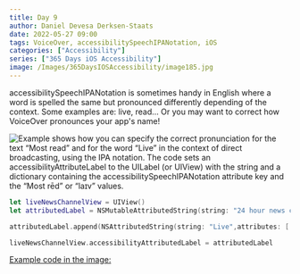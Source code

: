 ```yaml
---
title: Day 9
author: Daniel Devesa Derksen-Staats
date: 2022-05-27 09:00
tags: VoiceOver, accessibilitySpeechIPANotation, iOS
categories: ["Accessibility"]
series: ["365 Days iOS Accessibility"]
image: /Images/365DaysIOSAccessibility/image185.jpg
---
```


accessibilitySpeechIPANotation is sometimes handy in English where a word is spelled the same but pronounced differently depending of the context. Some examples are: live, read... Or you may want to correct how VoiceOver pronounces your app's name!  

![Example shows how you can specify the correct pronunciation for the text “Most read” and for the word “Live” in the context of direct broadcasting, using the IPA notation. The code sets an accessibilityAttributeLabel to the UILabel (or UIView) with the string and a dictionary containing the accessibilitySpeechIPANotation attribute key and the “Most rēd” or “laɪv” values.](/Images/365DaysIOSAccessibility/image185.jpg)

```swift
let liveNewsChannelView = UIView()
let attributedLabel = NSMutableAttributedString(string: "24 hour news channel. ")

attributedLabel.append(NSAttributedString(string: "Live",attributes: [.accessibilitySpeechIPANotation: "laɪv"]))

liveNewsChannelView.accessibilityAttributedLabel = attributedLabel
```
[Example code in the image:](https://gist.github.com/dadederk/4d8fa6cd8a6d4a5b7ee2e9d50f8cd402)
